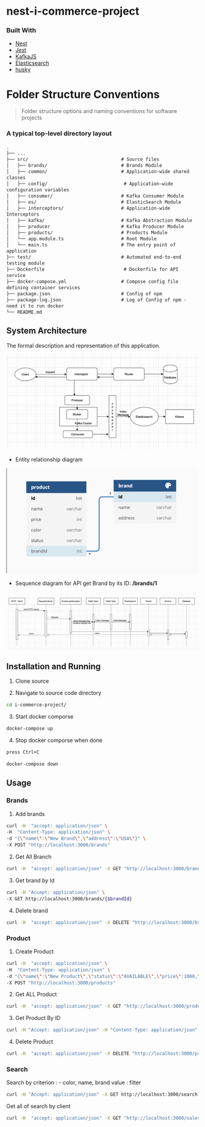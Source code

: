 # nest-i-commerce-project
### Built With
* [Nest](https://github.com/nestjs/nest)
* [Jest](https://github.com/facebook/jest)
* [KafkaJS](https://github.com/tulios/kafkajs)
* [Elasticsearch](https://www.npmjs.com/package/@elastic/elasticsearch)
* [husky](https://github.com/typicode/husky)

Folder Structure Conventions
============================

> Folder structure options and naming conventions for software projects
### A typical top-level directory layout
    .
    ├── ...
    ├── src/                                  # Source files
    │   ├── brands/                           # Brands Module
    │   ├── common/                           # Application-wide shared classes
    │   ├── config/                            # Application-wide configuration variables
    │   ├── consumer/                         # Kafka Consumer Module
    │   ├── es/                               # ElasticSearch Module
    │   ├── interceptors/                     # Application-wide Interceptors
    │   ├── kafka/                            # Kafka Abstraction Module
    │   ├── producer                          # Kafka Producer Module
    │   ├── products/                         # Products Module
    │   └── app.module.ts                     # Root Module
    │   └── main.ts                           # The entry point of application
    ├── test/                                 # Automated end-to-end testing module
    ├── Dockerfile                             # Dockerfile for API service
    ├── docker-compose.yml                    # Compose config file defining container services
    ├── package.json                          # Config of npm
    ├── package-log.json                      # Log of Config of npm -  need it to run docker
    └── README.md

## System Architecture

The formal description and representation of this application.

<img src="_img/system.jpg" alt="System" />

* Entity relationship diagram

<img src="_img/entityRelationship.jpg" alt="System Components" />

* Sequence diagram for API get Brand by its ID: <b>/brands/1</b>

<img src="_img/sequenceDiagram.jpg" alt="Sequence Diagram" />


## Installation and Running

1. Clone source

2. Navigate to source code directory
```sh
cd i-commerce-project/
```

3. Start docker comporse
```sh
docker-compose up
```

4. Stop docker comporse when done
```sh
press Ctrl+C
```

```sh
docker-compose down
```

## Usage

### Brands
1. Add brands
```sh
curl -H  "accept: application/json" \
-H  "Content-Type: application/json" \
-d "{\"name\":\"New Brand\",\"address\":\"USA\"}" \
-X POST "http://localhost:3000/brands"
```

2. Get All Branch
```sh
curl -H  "accept: application/json" -X GET "http://localhost:3000/brands"
```

3. Get brand by Id
```sh
curl -H "Accept: application/json" \
-X GET http://localhost:3000/brands/{$brandId}
```

4. Delete brand
```sh
curl -H  "accept: application/json" -X DELETE "http://localhost:3000/brands/${brandId}"
```

### Product

1. Create Product
```sh
curl -H  "accept: application/json" \
-H  "Content-Type: application/json" \
-d "{\"name\":\"New Product\",\"status\":\"AVAILABLE\",\"price\":1000,\"color\":\"red\",\"brandId\":${brandId}}"\
-X POST "http://localhost:3000/products"
```

2. Get ALL Product
```sh
curl -H  "accept: application/json" -X GET "http://localhost:3000/products"
```

3. Get Product By ID
```sh
curl -H "Accept: application/json" -H "Content-Type: application/json" -X GET http://localhost:3000/products/{$productId}
```

4. Delete Product
```sh
curl -H  "accept: application/json" -X DELETE "http://localhost:3000/products/${productId}"
```

### Search

Search by
criterion : - color, name, brand
value : filter
```sh
curl -H "Accept: application/json" -X GET http://localhost:3000/search?criterion=color&value=red
```

Get all of search by client
```sh
curl -H  "accept: application/json" -X GET "http://localhost:3000/sales-topic"
```
